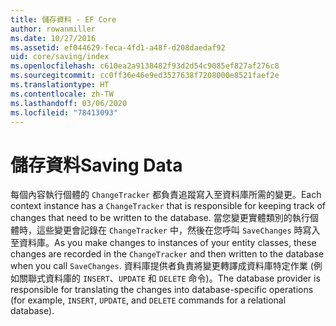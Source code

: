 ```yaml
---
title: 儲存資料 - EF Core
author: rowanmiller
ms.date: 10/27/2016
ms.assetid: ef044629-feca-4fd1-a48f-d208daedaf92
uid: core/saving/index
ms.openlocfilehash: c610ea2a9138482f93d2d54c9085ef827af276c8
ms.sourcegitcommit: cc0ff36e46e9ed3527638f7208000e8521faef2e
ms.translationtype: HT
ms.contentlocale: zh-TW
ms.lasthandoff: 03/06/2020
ms.locfileid: "78413093"
---
```

# <a name="saving-data"></a><span data-ttu-id="86782-102">儲存資料</span><span class="sxs-lookup"><span data-stu-id="86782-102">Saving Data</span></span>

<span data-ttu-id="86782-103">每個內容執行個體的 `ChangeTracker` 都負責追蹤寫入至資料庫所需的變更。</span><span class="sxs-lookup"><span data-stu-id="86782-103">Each context instance has a `ChangeTracker` that is responsible for keeping track of changes that need to be written to the database.</span></span> <span data-ttu-id="86782-104">當您變更實體類別的執行個體時，這些變更會記錄在 `ChangeTracker` 中，然後在您呼叫 `SaveChanges` 時寫入至資料庫。</span><span class="sxs-lookup"><span data-stu-id="86782-104">As you make changes to instances of your entity classes, these changes are recorded in the `ChangeTracker` and then written to the database when you call `SaveChanges`.</span></span> <span data-ttu-id="86782-105">資料庫提供者負責將變更轉譯成資料庫特定作業 (例如關聯式資料庫的 `INSERT`、`UPDATE` 和 `DELETE` 命令)。</span><span class="sxs-lookup"><span data-stu-id="86782-105">The database provider is responsible for translating the changes into database-specific operations (for example, `INSERT`, `UPDATE`, and `DELETE` commands for a relational database).</span></span>
